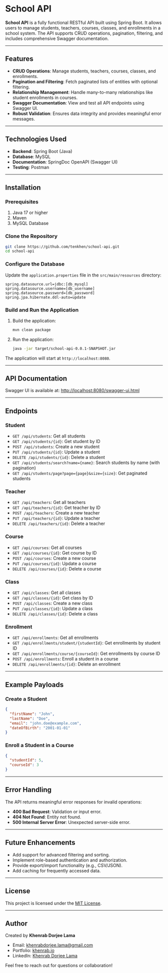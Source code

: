 # School API

**School API** is a fully functional RESTful API built using Spring Boot. It allows users to manage students, teachers, courses, classes, and enrollments in a school system. The API supports CRUD operations, pagination, filtering, and includes comprehensive Swagger documentation.

---

## Features

- **CRUD Operations**: Manage students, teachers, courses, classes, and enrollments.
- **Pagination and Filtering**: Fetch paginated lists of entities with optional filtering.
- **Relationship Management**: Handle many-to-many relationships like student enrollments in courses.
- **Swagger Documentation**: View and test all API endpoints using Swagger UI.
- **Robust Validation**: Ensures data integrity and provides meaningful error messages.

---

## Technologies Used

- **Backend**: Spring Boot (Java)
- **Database**: MySQL
- **Documentation**: SpringDoc OpenAPI (Swagger UI)
- **Testing**: Postman

---

## Installation

### Prerequisites

1. Java 17 or higher
2. Maven
3. MySQL Database

### Clone the Repository

```bash
git clone https://github.com/tenkhen/school-api.git
cd school-api
```

### Configure the Database

Update the `application.properties` file in the `src/main/resources` directory:

```properties
spring.datasource.url=jdbc:[db_mysql]
spring.datasource.username=[db_username]
spring.datasource.password=[db_password]
spring.jpa.hibernate.ddl-auto=update
```

### Build and Run the Application

1. Build the application:
   ```bash
   mvn clean package
   ```
2. Run the application:
   ```bash
   java -jar target/school-api-0.0.1-SNAPSHOT.jar
   ```

The application will start at `http://localhost:8080`.

---

## API Documentation

Swagger UI is available at: [http://localhost:8080/swagger-ui.html](http://localhost:8080/swagger-ui.html)

---

## Endpoints

### **Student**

- `GET /api/students`: Get all students
- `GET /api/students/{id}`: Get student by ID
- `POST /api/students`: Create a new student
- `PUT /api/students/{id}`: Update a student
- `DELETE /api/students/{id}`: Delete a student
- `GET /api/students/search?name={name}`: Search students by name (with pagination)
- `GET /api/students/page?page={page}&size={size}`: Get paginated students

### **Teacher**

- `GET /api/teachers`: Get all teachers
- `GET /api/teachers/{id}`: Get teacher by ID
- `POST /api/teachers`: Create a new teacher
- `PUT /api/teachers/{id}`: Update a teacher
- `DELETE /api/teachers/{id}`: Delete a teacher

### **Course**

- `GET /api/courses`: Get all courses
- `GET /api/courses/{id}`: Get course by ID
- `POST /api/courses`: Create a new course
- `PUT /api/courses/{id}`: Update a course
- `DELETE /api/courses/{id}`: Delete a course

### **Class**

- `GET /api/classes`: Get all classes
- `GET /api/classes/{id}`: Get class by ID
- `POST /api/classes`: Create a new class
- `PUT /api/classes/{id}`: Update a class
- `DELETE /api/classes/{id}`: Delete a class

### **Enrollment**

- `GET /api/enrollments`: Get all enrollments
- `GET /api/enrollments/student/{studentId}`: Get enrollments by student ID
- `GET /api/enrollments/course/{courseId}`: Get enrollments by course ID
- `POST /api/enrollments`: Enroll a student in a course
- `DELETE /api/enrollments/{id}`: Delete an enrollment

---

## Example Payloads

### **Create a Student**

```json
{
  "firstName": "John",
  "lastName": "Doe",
  "email": "john.doe@example.com",
  "dateOfBirth": "2001-01-01"
}
```

### **Enroll a Student in a Course**

```json
{
  "studentId": 5,
  "courseId": 3
}
```

---

## Error Handling

The API returns meaningful error responses for invalid operations:

- **400 Bad Request**: Validation or input error.
- **404 Not Found**: Entity not found.
- **500 Internal Server Error**: Unexpected server-side error.

---

## Future Enhancements

- Add support for advanced filtering and sorting.
- Implement role-based authentication and authorization.
- Provide export/import functionality (e.g., CSV/JSON).
- Add caching for frequently accessed data.

---

## License

This project is licensed under the [MIT License](LICENSE).

---

## Author

Created by **Khenrab Dorjee Lama**

- Email: [khenrabdorjee.lama@gmail.com](mailto:khenrabdorjee.lama@gmail.com)
- Portfolio: [khenrab.io](https://khenrab.io)
- LinkedIn: [Khenrab Dorjee Lama](https://www.linkedin.com/in/khenrab-dorjee-lama-5a212b162)

Feel free to reach out for questions or collaboration!
